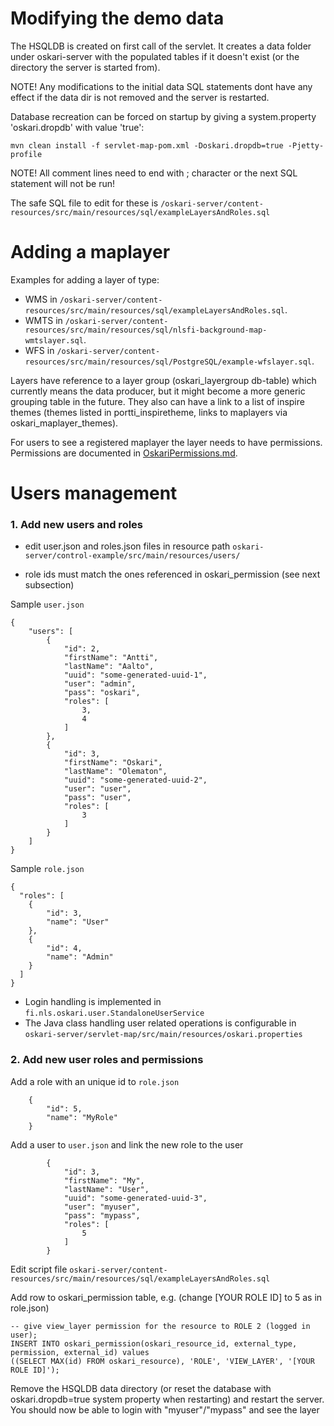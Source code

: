 # Modifying the demo data

The HSQLDB is created on first call of the servlet. It creates a data folder under oskari-server with the populated tables if it doesn't exist
(or the directory the server is started from).

NOTE! Any modifications to the initial data SQL statements dont have any effect if the data dir is not
removed and the server is restarted.

Database recreation can be forced on startup by giving a system.property 'oskari.dropdb' with value 'true':

    mvn clean install -f servlet-map-pom.xml -Doskari.dropdb=true -Pjetty-profile

NOTE! All comment lines need to end with ; character or the next SQL statement will not be run!

The safe SQL file to edit for these is `/oskari-server/content-resources/src/main/resources/sql/exampleLayersAndRoles.sql`

# Adding a maplayer

Examples for adding a layer of type:

- WMS in `/oskari-server/content-resources/src/main/resources/sql/exampleLayersAndRoles.sql`.
- WMTS in `/oskari-server/content-resources/src/main/resources/sql/nlsfi-background-map-wmtslayer.sql`.
- WFS in `/oskari-server/content-resources/src/main/resources/sql/PostgreSQL/example-wfslayer.sql`.

Layers have reference to a layer group (oskari_layergroup db-table) which currently means the data producer, but it might become a more generic grouping table in the future. They also can have a link to a list of inspire themes (themes listed in portti_inspiretheme, links to maplayers via oskari_maplayer_themes).

For users to see a registered maplayer the layer needs to have permissions. Permissions are documented in [OskariPermissions.md](OskariPermissions.md).

# Users management

### 1. Add new users and roles

* edit user.json and roles.json files in resource path `oskari-server/control-example/src/main/resources/users/`

* role ids must match the ones referenced in oskari_permission (see next subsection)

Sample `user.json`

    {
        "users": [
            {
                "id": 2,
                "firstName": "Antti",
                "lastName": "Aalto",
                "uuid": "some-generated-uuid-1",
                "user": "admin",
                "pass": "oskari",
                "roles": [
                    3,
                    4
                ]
            },
            {
                "id": 3,
                "firstName": "Oskari",
                "lastName": "Olematon",
                "uuid": "some-generated-uuid-2",
                "user": "user",
                "pass": "user",
                "roles": [
                    3
                ]
            }
        ]
    }

Sample `role.json`

    {
      "roles": [
        {
            "id": 3,
            "name": "User"
        },
        {
            "id": 4,
            "name": "Admin"
        }
      ]
    }

* Login handling is implemented in `fi.nls.oskari.user.StandaloneUserService`
* The Java class handling user related operations is configurable in `oskari-server/servlet-map/src/main/resources/oskari.properties`

### 2. Add new user roles and permissions

Add a role with an unique id to `role.json`

        {
            "id": 5,
            "name": "MyRole"
        }

Add a user to `user.json` and link the new role to the user

            {
                "id": 3,
                "firstName": "My",
                "lastName": "User",
                "uuid": "some-generated-uuid-3",
                "user": "myuser",
                "pass": "mypass",
                "roles": [
                    5
                ]
            }


Edit script file `oskari-server/content-resources/src/main/resources/sql/exampleLayersAndRoles.sql`

Add row to oskari_permission table, e.g. (change [YOUR ROLE ID] to 5 as in role.json)

    -- give view_layer permission for the resource to ROLE 2 (logged in user);
    INSERT INTO oskari_permission(oskari_resource_id, external_type, permission, external_id) values
    ((SELECT MAX(id) FROM oskari_resource), 'ROLE', 'VIEW_LAYER', '[YOUR ROLE ID]');

Remove the HSQLDB data directory (or reset the database with oskari.dropdb=true system property when restarting) and restart the server. You should now be able to login with "myuser"/"mypass" and see the layer